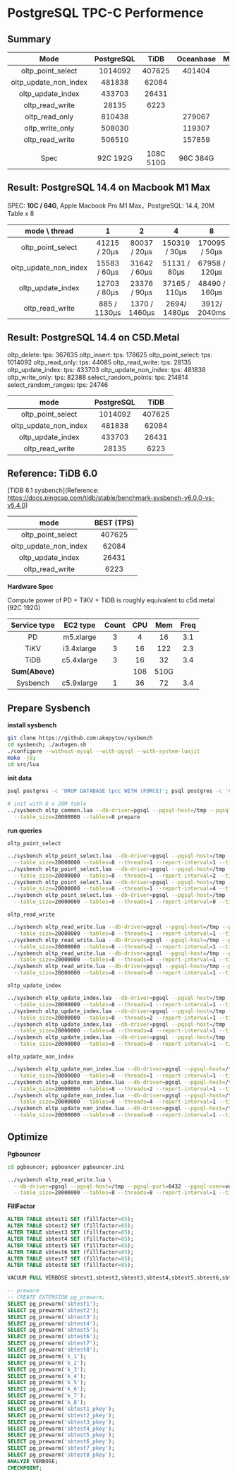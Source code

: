 # PostgreSQL TPC-C Performence


## Summary


|         Mode          | PostgreSQL |   TiDB    | Oceanbase | MySQL |
|:---------------------:| :--------: | :-------: | :-------: | :---: |
|   oltp_point_select   |  1014092   |  407625   |  401404   |       |
| oltp_update_non_index |   481838   |   62084   |           |       |
|   oltp_update_index   |   433703   |   26431   |           |       |
|    oltp_read_write    |   28135    |   6223    |           |       |
|    oltp_read_only     |   810438   |           |  279067   |       |
|    oltp_write_only    |   508030   |           |  119307   |       |
|    oltp_read_write    |   506510   |           |  157859   |       |
|                       |            |           |           |       |
|         Spec          |  92C 192G  | 108C 510G | 96C 384G  |       |




## Result: PostgreSQL 14.4 on Macbook M1 Max

SPEC: **10C / 64G**, Apple Macbook Pro M1 Max，PostgreSQL: 14.4, 20M Table x 8

|     mode \ thread     |      1       |      2       |       4       |       8       |
| :-------------------: | :----------: | :----------: | :-----------: | :-----------: |
|   oltp_point_select   | 41215 / 20µs | 80037 / 20µs | 150319 / 30µs | 170095 / 50µs |
| oltp_update_non_index | 15583 / 60µs |  31642 / 60µs | 51131 / 80µs |  67958 / 120µs  |
|   oltp_update_index   | 12703 / 80µs  |  23376 / 90µs  | 37165 / 110µs | 48490 / 160µs  |
|    oltp_read_write    | 885 / 1130µs  | 1370 / 1460µs | 2694/ 1480µs  | 3912/ 2040ms  |


## Result: PostgreSQL 14.4 on C5D.Metal

oltp_delete:           tps:  367635
oltp_insert:           tps:  178625
oltp_point_select:     tps:  1014092
oltp_read_only:        tps:  44085
oltp_read_write:       tps:  28135
oltp_update_index:     tps:  433703
oltp_update_non_index: tps:  481838
oltp_write_only:       tps:  82388
select_random_points:  tps:  214814
select_random_ranges:  tps:  24746


|         mode          |  PostgreSQL |  TiDB  |
| :-------------------: |:-----------:|:------:|
|   oltp_point_select   |   1014092   | 407625 |
| oltp_update_non_index |   481838    | 62084  |
|   oltp_update_index   |   433703    | 26431  |
|    oltp_read_write    |    28135    |  6223  |

## Reference: TiDB 6.0

[TiDB 6.1 sysbench](Reference: https://docs.pingcap.com/tidb/stable/benchmark-sysbench-v6.0.0-vs-v5.4.0)

|         mode          | BEST (TPS) |
| :-------------------: | :--------: |
|   oltp_point_select   |   407625   |
| oltp_update_non_index |   62084    |
|   oltp_update_index   |   26431    |
|    oltp_read_write    |    6223    |

**Hardware Spec**

Compute power of PD + TiKV + TiDB is roughly equivalent to c5d.metal (92C 192G)

|  Service type  |  EC2 type  | Count | CPU  | Mem  | Freq |
| :------------: | :--------: | :---: | :--: | :--: | :--: |
|       PD       | m5.xlarge  |   3   |  4   |  16  | 3.1  |
|      TiKV      | i3.4xlarge |   3   |  16  | 122  | 2.3  |
|      TiDB      | c5.4xlarge |   3   |  16  |  32  | 3.4  |
| **Sum(Above)** |            |       | 108  | 510G |      |
|    Sysbench    | c5.9xlarge |   1   |  36  |  72  | 3.4  |




## Prepare Sysbench

**install sysbench**

```bash
git clone https://github.com:akopytov/sysbench
cd sysbench; ./autogen.sh
./configure --without-mysql --with-pgsql --with-system-luajit
make -j8;
cd src/lua
```

**init data**

```bash
psql postgres -c 'DROP DATABASE tpcc WITH (FORCE)'; psql postgres -c 'CREATE DATABASE tpcc';
 
# init with 8 x 20M table
../sysbench oltp_common.lua --db-driver=pgsql --pgsql-host=/tmp --pgsql-port=5432 --pgsql-user=vonng --pgsql-db=tpcc \
  --table_size=20000000 --tables=8 prepare
```

**run queries**

`oltp_point_select`

```bash
../sysbench oltp_point_select.lua --db-driver=pgsql --pgsql-host=/tmp --pgsql-port=5432 --pgsql-user=vonng --pgsql-db=tpcc \
  --table_size=20000000 --tables=8 --threads=1 --report-interval=1 --time=300 run
../sysbench oltp_point_select.lua --db-driver=pgsql --pgsql-host=/tmp --pgsql-port=5432 --pgsql-user=vonng --pgsql-db=tpcc \
  --table_size=20000000 --tables=8 --threads=1 --report-interval=2 --time=300 run
../sysbench oltp_point_select.lua --db-driver=pgsql --pgsql-host=/tmp --pgsql-port=5432 --pgsql-user=vonng --pgsql-db=tpcc \
  --table_size=20000000 --tables=8 --threads=1 --report-interval=4 --time=300 run
../sysbench oltp_point_select.lua --db-driver=pgsql --pgsql-host=/tmp --pgsql-port=5432 --pgsql-user=vonng --pgsql-db=tpcc \
  --table_size=20000000 --tables=8 --threads=1 --report-interval=8 --time=300 run
```

`oltp_read_write`

```bash
../sysbench oltp_read_write.lua --db-driver=pgsql --pgsql-host=/tmp --pgsql-port=5432 --pgsql-user=vonng --pgsql-db=tpcc \
  --table_size=20000000 --tables=8 --threads=1 --report-interval=1 --time=300 run
../sysbench oltp_read_write.lua --db-driver=pgsql --pgsql-host=/tmp --pgsql-port=5432 --pgsql-user=vonng --pgsql-db=tpcc \
  --table_size=20000000 --tables=8 --threads=2 --report-interval=1 --time=300 run
../sysbench oltp_read_write.lua --db-driver=pgsql --pgsql-host=/tmp --pgsql-port=5432 --pgsql-user=vonng --pgsql-db=tpcc \
  --table_size=20000000 --tables=8 --threads=4 --report-interval=1 --time=300 run
../sysbench oltp_read_write.lua --db-driver=pgsql --pgsql-host=/tmp --pgsql-port=5432 --pgsql-user=vonng --pgsql-db=tpcc \
  --table_size=20000000 --tables=8 --threads=8 --report-interval=1 --time=300 run
```


`oltp_update_index`

```bash
../sysbench oltp_update_index.lua --db-driver=pgsql --pgsql-host=/tmp --pgsql-port=5432 --pgsql-user=vonng --pgsql-db=tpcc \
  --table_size=20000000 --tables=8 --threads=1 --report-interval=1 --time=300 run
../sysbench oltp_update_index.lua --db-driver=pgsql --pgsql-host=/tmp --pgsql-port=5432 --pgsql-user=vonng --pgsql-db=tpcc \
  --table_size=20000000 --tables=8 --threads=2 --report-interval=1 --time=300 run
../sysbench oltp_update_index.lua --db-driver=pgsql --pgsql-host=/tmp --pgsql-port=5432 --pgsql-user=vonng --pgsql-db=tpcc \
  --table_size=20000000 --tables=8 --threads=4 --report-interval=1 --time=300 run
../sysbench oltp_update_index.lua --db-driver=pgsql --pgsql-host=/tmp --pgsql-port=5432 --pgsql-user=vonng --pgsql-db=tpcc \
  --table_size=20000000 --tables=8 --threads=8 --report-interval=1 --time=300 run
```


`oltp_update_non_index`

```bash
../sysbench oltp_update_non_index.lua --db-driver=pgsql --pgsql-host=/tmp --pgsql-port=5432 --pgsql-user=vonng --pgsql-db=tpcc \
  --table_size=20000000 --tables=8 --threads=1 --report-interval=1 --time=300 run
../sysbench oltp_update_non_index.lua --db-driver=pgsql --pgsql-host=/tmp --pgsql-port=5432 --pgsql-user=vonng --pgsql-db=tpcc \
  --table_size=20000000 --tables=8 --threads=2 --report-interval=1 --time=300 run
../sysbench oltp_update_non_index.lua --db-driver=pgsql --pgsql-host=/tmp --pgsql-port=5432 --pgsql-user=vonng --pgsql-db=tpcc \
  --table_size=20000000 --tables=8 --threads=4 --report-interval=1 --time=300 run
../sysbench oltp_update_non_index.lua --db-driver=pgsql --pgsql-host=/tmp --pgsql-port=5432 --pgsql-user=vonng --pgsql-db=tpcc \
  --table_size=20000000 --tables=8 --threads=8 --report-interval=1 --time=300 run
```




## Optimize

**Pgbouncer**

```bash
cd pgbouncer; pgbouncer pgbouncer.ini

../sysbench oltp_read_write.lua \
  --db-driver=pgsql --pgsql-host=/tmp --pgsql-port=6432 --pgsql-user=vonng --pgsql-password=vonng --pgsql-db=tpcc --db-ps-mode=disable \
  --table_size=20000000 --tables=8 --threads=8 --report-interval=1 --time=300 run
```


**FillFactor**

```sql
ALTER TABLE sbtest1 SET (fillfactor=85);
ALTER TABLE sbtest2 SET (fillfactor=85);
ALTER TABLE sbtest3 SET (fillfactor=85);
ALTER TABLE sbtest4 SET (fillfactor=85);
ALTER TABLE sbtest5 SET (fillfactor=85);
ALTER TABLE sbtest6 SET (fillfactor=85);
ALTER TABLE sbtest7 SET (fillfactor=85);
ALTER TABLE sbtest8 SET (fillfactor=85);

VACUUM FULL VERBOSE sbtest1,sbtest2,sbtest3,sbtest4,sbtest5,sbtest6,sbtest7,sbtest8;

-- prewarm
-- CREATE EXTENSION pg_prewarm;
SELECT pg_prewarm('sbtest1');
SELECT pg_prewarm('sbtest2');
SELECT pg_prewarm('sbtest3');
SELECT pg_prewarm('sbtest4');
SELECT pg_prewarm('sbtest5');
SELECT pg_prewarm('sbtest6');
SELECT pg_prewarm('sbtest7');
SELECT pg_prewarm('sbtest8');
SELECT pg_prewarm('k_1');
SELECT pg_prewarm('k_2');
SELECT pg_prewarm('k_3');
SELECT pg_prewarm('k_4');
SELECT pg_prewarm('k_5');
SELECT pg_prewarm('k_6');
SELECT pg_prewarm('k_7');
SELECT pg_prewarm('k_8');
SELECT pg_prewarm('sbtest1_pkey');
SELECT pg_prewarm('sbtest2_pkey');
SELECT pg_prewarm('sbtest3_pkey');
SELECT pg_prewarm('sbtest4_pkey');
SELECT pg_prewarm('sbtest5_pkey');
SELECT pg_prewarm('sbtest6_pkey');
SELECT pg_prewarm('sbtest7_pkey');
SELECT pg_prewarm('sbtest8_pkey');
ANALYZE VERBOSE;
CHECKPOINT;
```